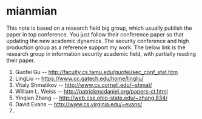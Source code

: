 # mianmian 
This note is based on a research field big group, which usually publish the paper in top conference. You just follow their conference paper so that updating the new academic dynamics. The security conference and high production group as a reference support my work. The below link is the research group in information security academic field, with partially reading their paper.
1. Guofei Gu -- http://faculty.cs.tamu.edu/guofei/sec_conf_stat.htm
2. LingLiu -- https://www.cc.gatech.edu/home/lingliu/
3. Vitaly Shmatikov -- http://www.cs.cornell.edu/~shmat/
4. William L. Weiss -- http://patrickmcdaniel.org/papers-ct.html
5. Yinqian Zhang -- http://web.cse.ohio-state.edu/~zhang.834/
6. David Evans -- http://www.cs.virginia.edu/~evans/
7. 
